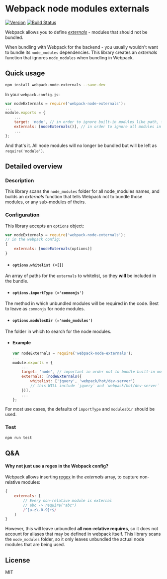 Webpack node modules externals
==============================

[![Version](http://img.shields.io/npm/v/webpack-node-externals.svg)](https://www.npmjs.org/package/webpack-node-externals)
[![Build Status](https://travis-ci.org/liady/webpack-node-externals.svg?branch=master)](https://travis-ci.org/liady/webpack-node-externals)

Webpack allows you to define [*externals*](https://webpack.github.io/docs/configuration.html#externals) - modules that should not be bundled.

When bundling with Webpack for the backend - you usually wouldn't want to bundle its `node_modules` dependencies.
This library creates an *externals* function that ignores `node_modules` when bundling in Webpack.

## Quick usage
```sh
npm install webpack-node-externals --save-dev
```

In your `webpack.config.js`:
```js
var nodeExternals = require('webpack-node-externals');
...
module.exports = {
    ...
    target: 'node', // in order to ignore built-in modules like path, fs, etc.
    externals: [nodeExternals()], // in order to ignore all modules in node_modules folder
    ...
};
```
And that's it. All node modules will no longer be bundled but will be left as `require('module')`.

## Detailed overview
### Description
This library scans the `node_modules` folder for all node_modules names, and builds an *externals* function that tells Webpack not to bundle those modules, or any sub-modules of theirs.

### Configuration
This library accepts an `options` object:
```js
var nodeExternals = require('webpack-node-externals');
// in the webpack config:
{
    externals: [nodeExternals(options)]
}
```
 * #### `options.whitelist (=[])`
 An array of paths for the `externals` to whitelist, so they **will** be included in the bundle.

 * #### `options.importType (='commonjs')`
 The method in which unbundled modules will be required in the code. Best to leave as `commonjs` for node modules.

 * #### `options.modulesDir (='node_modules')`
 The folder in which to search for the node modules.

 * #### Example
    ```js
    var nodeExternals = require('webpack-node-externals');
    ...
    module.exports = {
        ...
        target: 'node', // important in order not to bundle built-in modules like path, fs, etc.
        externals: [nodeExternals({
            whitelist: ['jquery', 'webpack/hot/dev-server']
            // this WILL include `jquery` and `webpack/hot/dev-server` in the bundle
        })],
        ...
    };
    ```
    
For most use cases, the defaults of `importType` and `modulesDir` should be used.

### Test
```sh
npm run test
```

## Q&A
#### Why not just use a regex in the Webpack config?
Webpack allows inserting [regex](https://webpack.github.io/docs/configuration.html#externals) in the *externals* array, to capture non-relative modules:
```js
{
    externals: [
        // Every non-relative module is external
        // abc -> require("abc")
        /^[a-z\-0-9]+$/
    ]
}
```
However, this will leave unbundled **all non-relative requires**, so it does not account for aliases that may be defined in webpack itself.
This library scans the `node_modules` folder, so it only leaves unbundled the actual node modules that are being used.

## License
MIT
